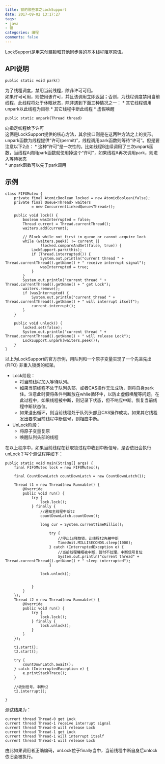 ```yaml
---
title: 锁的那些事之LockSupport
date: 2017-09-02 13:17:27
tags: 
- java
- 锁
categories: 编程
comments: false
---
```

LockSupport是用来创建锁和其他同步类的基本线程阻塞原语。

## API说明

```
public static void park() 
```
为了线程调度，禁用当前线程，除非许可可用。  
如果许可可用，则使用该许可，并且该调用立即返回；否则，为线程调度禁用当前线程，此线程将处于休眠状态，除非遇到下面三种情况之一：
	* 其它线程调用unpark以此线程为目标
	* 其它线程中断此线程
	* 虚假唤醒


```
public static unpark(Thread thread) 
```
向指定线程给予许可
 <br /> 
这俩是LockSupport提供的核心方法，其余接口则是在这两种方法之上的变形。unpark函数为线程提供“许可(permit)”，线程调用park函数则等待“许可”。但是要注意以下2点：
	* 这种“许可”是一次性的。比如线程B连续调用了三次unpark函数，当线程A调用park函数就使用掉这个“许可”，如果线程A再次调用park，则进入等待状态  
	* unpark函数可以先于park调用  


## 示例  
```  
class FIFOMutex {
	private final AtomicBoolean locked = new AtomicBoolean(false);
	private final Queue<Thread> waiters
			= new ConcurrentLinkedQueue<Thread>();

	public void lock() {
		boolean wasInterrupted = false;
		Thread current = Thread.currentThread();
		waiters.add(current);

		// Block while not first in queue or cannot acquire lock
		while (waiters.peek() != current ||
				!locked.compareAndSet(false, true)) {
			LockSupport.park(this);
			if (Thread.interrupted()) {
				System.out.println("current thread " + Thread.currentThread().getName() + " receive interrupt signal");
				wasInterrupted = true;
			}
		}
		System.out.println("current thread " + Thread.currentThread().getName() + " get Lock");
		waiters.remove();
		if (wasInterrupted) {
			System.out.println("current thread " + Thread.currentThread().getName() + " will interrupt itself");
			current.interrupt();
		}
	}

	public void unlock() {
		locked.set(false);
		System.out.println("current thread " + Thread.currentThread().getName() + " will release Lock");
		LockSupport.unpark(waiters.peek());
	}
}
```
以上为LockSupport的官方示例，用队列和一个原子变量实现了一个先进先出 (FIFO) 非重入锁类的框架。
* Lock阶段：
	* 将当前线程加入等待队列。
	* 如果当前线程不处于队列头部，或者CAS操作无法成功，则将自身park住。注意此时要将条件判断放在whlie循环中，以防止虚假唤醒等问题。在此过程中，如果线程被中断，则记录下状态，但不响应中断。恢复当前线程中断状态位。
	* 如果退出循环，则当前线程处于队列头部且CAS操作成功。如果其它线程发出要求当前线程中断信号，则相应中断。
* UnLock阶段：
	* 将原子变量复原
	* 唤醒队列头部的线程
	
在以上程序中，如果当前线程在获取锁过程中收到中断信号，是否依旧会执行unLock？写个测试程序如下：
```  
public static void main(String[] args) {
	final FIFOMutex lock = new FIFOMutex();

	final CountDownLatch countDownLatch = new CountDownLatch(1);

	Thread t1 = new Thread(new Runnable() {
		@Override
		public void run() {
			try {
				lock.lock();
			} finally {
				//通知主线程中断t2
				countDownLatch.countDown();

				long cur = System.currentTimeMillis();

					try {
						//停止1s释放锁，让线程t2先被中断
						TimeUnit.MILLISECONDS.sleep(1000);
					} catch (InterruptedException e) {
						//当前线程睡眠被中断，暂时不处理，中断信号复位
						System.out.println("current thread" + Thread.currentThread().getName() + " sleep interrupted");
					}

				lock.unlock();


			}
		}
	});
	Thread t2 = new Thread(new Runnable() {
		@Override
		public void run() {
			try {
				lock.lock();
			} finally {
				lock.unlock();
			}
		}
	});

	t1.start();
	t2.start();

	try {
		countDownLatch.await();
	} catch (InterruptedException e) {
		e.printStackTrace();
	}

	//收到信号，中断t2
	t2.interrupt();

}
```


测试结果为：
```
current thread Thread-0 get Lock
current thread Thread-1 receive interrupt signal
current thread Thread-0 will release Lock
current thread Thread-1 get Lock
current thread Thread-1 will interrupt itself
current thread Thread-1 will release Lock
```
	
由此如果调用者正确编码，unLock位于finally当中，当前线程中断自身后unlock依旧会被执行。
